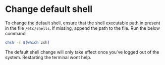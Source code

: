 # Change default shell

To change the default shell, ensure that the shell executable path in present in the file `/etc/shells`.
If missing, append the path to the file.
Run the below command

```bash
chsh -s $(which zsh)
```

The default shell change will only take effect once you've logged out of the system. Restarting the terminal wont help.
